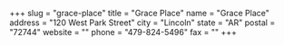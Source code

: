 +++
slug = "grace-place"
title = "Grace Place"
name = "Grace Place"
address = "120 West Park Street"
city = "Lincoln"
state = "AR"
postal = "72744"
website = ""
phone = "479-824-5496"
fax = ""
+++
